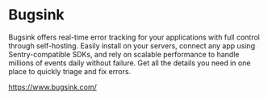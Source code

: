 # Bugsink

Bugsink offers real-time error tracking for your applications with full control
through self-hosting. Easily install on your servers, connect any app using
Sentry-compatible SDKs, and rely on scalable performance to handle millions of
events daily without failure. Get all the details you need in one place to
quickly triage and fix errors.

https://www.bugsink.com/
